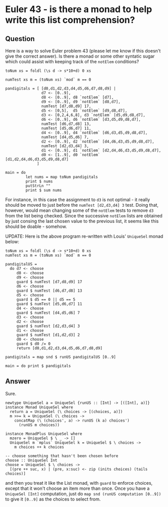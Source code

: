 
# Euler 43 - is there a monad to help write this list comprehension?

## Question
        
Here is a way to solve Euler problem 43 (please let me know if this doesn't give the correct answer). Is there a monad or some other syntatic sugar which could assist with keeping track of the `notElem` conditions?

    toNum xs = foldl (\s d -> s*10+d) 0 xs
    
    numTest xs m = (toNum xs) `mod` m == 0
    
    pandigitals = [ [d0,d1,d2,d3,d4,d5,d6,d7,d8,d9] |
                    d7 <- [0..9],
                    d8 <- [0..9], d8 `notElem` [d7],
                    d9 <- [0..9], d9 `notElem` [d8,d7],
                    numTest [d7,d8,d9] 17,
                    d5 <- [0,5],  d5 `notElem` [d9,d8,d7],
                    d3 <- [0,2,4,6,8], d3 `notElem` [d5,d9,d8,d7],
                    d6 <- [0..9], d6 `notElem` [d3,d5,d9,d8,d7],
                    numTest [d6,d7,d8] 13,
                    numTest [d5,d6,d7] 11,
                    d4 <- [0..9], d4 `notElem` [d6,d3,d5,d9,d8,d7],
                    numTest [d4,d5,d6] 7,
                    d2 <- [0..9], d2 `notElem` [d4,d6,d3,d5,d9,d8,d7],
                    numTest [d2,d3,d4] 3,
                    d1 <- [0..9], d1 `notElem` [d2,d4,d6,d3,d5,d9,d8,d7],
                    d0 <- [1..9], d0 `notElem` [d1,d2,d4,d6,d3,d5,d9,d8,d7]
                  ]
    
    main = do
             let nums = map toNum pandigitals
             print $ nums
             putStrLn ""
             print $ sum nums
    

For instance, in this case the assignment to `d3` is not optimal - it really should be moved to just before the `numTest [d2,d3,d4] 3` test. Doing that, however, would mean changing some of the `notElem` tests to remove `d3` from the list being checked. Since the successive `notElem` lists are obtained by just consing the last chosen value to the previous list, it seems like this should be doable - somehow.

UPDATE: Here is the above program re-written with Louis' `UniqueSel` monad below:

    toNum xs = foldl (\s d -> s*10+d) 0 xs
    numTest xs m = (toNum xs) `mod` m == 0
    
    pandigitalUS =
      do d7 <- choose
         d8 <- choose
         d9 <- choose
         guard $ numTest [d7,d8,d9] 17
         d6 <- choose
         guard $ numTest [d6,d7,d8] 13
         d5 <- choose
         guard $ d5 == 0 || d5 == 5
         guard $ numTest [d5,d6,d7] 11
         d4 <- choose
         guard $ numTest [d4,d5,d6] 7
         d3 <- choose
         d2 <- choose
         guard $ numTest [d2,d3,d4] 3
         d1 <- choose
         guard $ numTest [d1,d2,d3] 2
         d0 <- choose
         guard $ d0 /= 0
         return [d0,d1,d2,d3,d4,d5,d6,d7,d8,d9]
    
    pandigitals = map snd $ runUS pandigitalUS [0..9]
    
    main = do print $ pandigitals

## Answer
        
Sure.

    newtype UniqueSel a = UniqueSel {runUS :: [Int] -> [([Int], a)]}
    instance Monad UniqueSel where
      return a = UniqueSel (\ choices -> [(choices, a)])
      m >>= k = UniqueSel (\ choices -> 
        concatMap (\ (choices', a) -> runUS (k a) choices')
          (runUS m choices))
    
    instance MonadPlus UniqueSel where
      mzero = UniqueSel $ \ _ -> []
      UniqueSel m `mplus` UniqueSel k = UniqueSel $ \ choices ->
        m choices ++ k choices
    
    -- choose something that hasn't been chosen before
    choose :: UniqueSel Int
    choose = UniqueSel $ \ choices ->
      [(pre ++ suc, x) | (pre, x:suc) <- zip (inits choices) (tails choices)]
    

and then you treat it like the List monad, with `guard` to enforce choices, except that it won't choose an item more than once. Once you have a `UniqueSel [Int]` computation, just do `map snd (runUS computation [0..9])` to give it `[0..9]` as the choices to select from.
